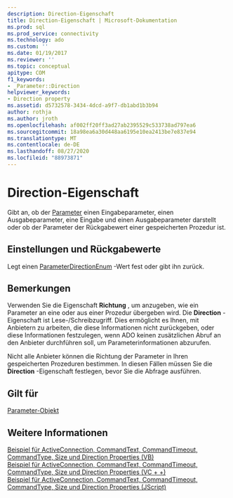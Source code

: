 ```yaml
---
description: Direction-Eigenschaft
title: Direction-Eigenschaft | Microsoft-Dokumentation
ms.prod: sql
ms.prod_service: connectivity
ms.technology: ado
ms.custom: ''
ms.date: 01/19/2017
ms.reviewer: ''
ms.topic: conceptual
apitype: COM
f1_keywords:
- _Parameter::Direction
helpviewer_keywords:
- Direction property
ms.assetid: d5732578-3434-4dcd-a9f7-db1abd1b3b94
author: rothja
ms.author: jroth
ms.openlocfilehash: af002ff20ff3ad27ab2395529c533738ad797ea6
ms.sourcegitcommit: 18a98ea6a30d448aa6195e10ea2413be7e837e94
ms.translationtype: MT
ms.contentlocale: de-DE
ms.lasthandoff: 08/27/2020
ms.locfileid: "88973871"
---
```

# <a name="direction-property"></a>Direction-Eigenschaft
Gibt an, ob der [Parameter](../../../ado/reference/ado-api/parameter-object.md) einen Eingabeparameter, einen Ausgabeparameter, eine Eingabe und einen Ausgabeparameter darstellt oder ob der Parameter der Rückgabewert einer gespeicherten Prozedur ist.  
  
## <a name="settings-and-return-values"></a>Einstellungen und Rückgabewerte  
 Legt einen [ParameterDirectionEnum](../../../ado/reference/ado-api/parameterdirectionenum.md) -Wert fest oder gibt ihn zurück.  
  
## <a name="remarks"></a>Bemerkungen  
 Verwenden Sie die Eigenschaft **Richtung** , um anzugeben, wie ein Parameter an eine oder aus einer Prozedur übergeben wird. Die **Direction** -Eigenschaft ist Lese-/Schreibzugriff. Dies ermöglicht es Ihnen, mit Anbietern zu arbeiten, die diese Informationen nicht zurückgeben, oder diese Informationen festzulegen, wenn ADO keinen zusätzlichen Abruf an den Anbieter durchführen soll, um Parameterinformationen abzurufen.  
  
 Nicht alle Anbieter können die Richtung der Parameter in Ihren gespeicherten Prozeduren bestimmen. In diesen Fällen müssen Sie die **Direction** -Eigenschaft festlegen, bevor Sie die Abfrage ausführen.  
  
## <a name="applies-to"></a>Gilt für  
 [Parameter-Objekt](../../../ado/reference/ado-api/parameter-object.md)  
  
## <a name="see-also"></a>Weitere Informationen  
 [Beispiel für ActiveConnection, CommandText, CommandTimeout, CommandType, Size und Direction Properties (VB)](../../../ado/reference/ado-api/activeconnection-commandtext-commandtimeout-commandtype-size-example-vb.md)   
 [Beispiel für ActiveConnection, CommandText, CommandTimeout, CommandType, Size und Direction Properties (VC + +)](../../../ado/reference/ado-api/activeconnection-commandtext-commandtimeout-commandtype-size-example-vc.md)   
 [Beispiel für ActiveConnection, CommandText, CommandTimeout, CommandType, Size und Direction Properties (JScript)](../../../ado/reference/ado-api/activeconnection-commandtext-timeout-type-size-example-jscript.md)
